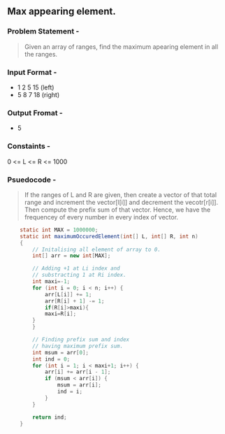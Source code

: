 ## Max appearing element.
### Problem Statement -
> Given an array of ranges, find the maximum apearing element in all the ranges.

### Input Format -
* 1 2 5 15 (left)
* 5 8 7 18 (right)
### Output Fromat -
* 5

### Constaints - 
0 <= L <= R <= 1000
### Psuedocode -
> If the ranges of L and R are given, then create a vector of that total range and increment the vector[l[i]] and decrement the vecotr[r[i]]. Then compute the prefix sum of that vector. Hence, we have the frequencey of every number in every index of vector.
``` Java
    static int MAX = 1000000;
    static int maximumOccuredElement(int[] L, int[] R, int n) 
	{ 
		// Initalising all element of array to 0. 
		int[] arr = new int[MAX]; 

		// Adding +1 at Li index and 
		// substracting 1 at Ri index. 
		int maxi=-1; 
		for (int i = 0; i < n; i++) { 
			arr[L[i]] += 1; 
			arr[R[i] + 1] -= 1; 
			if(R[i]>maxi){ 
			maxi=R[i]; 
		} 
		} 

		// Finding prefix sum and index 
		// having maximum prefix sum. 
		int msum = arr[0]; 
		int ind = 0; 
		for (int i = 1; i < maxi+1; i++) { 
			arr[i] += arr[i - 1]; 
			if (msum < arr[i]) { 
				msum = arr[i]; 
				ind = i; 
			} 
		} 

		return ind; 
	}
```